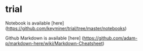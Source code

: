 # trial

Notebook is available [here] (https://github.com/keyminer/trial/tree/master/notebooks)

Github Markdown is available [here] (https://github.com/adam-p/markdown-here/wiki/Markdown-Cheatsheet)
